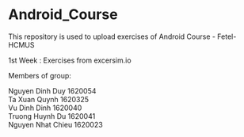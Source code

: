 # Android_Course
This repository is used to upload exercises of Android Course - Fetel-HCMUS
  
  
1st Week : Exercises from excersim.io  

Members of group:  
  
Nguyen Dinh Duy       1620054  
Ta Xuan Quynh         1620325  
Vu Dinh Dinh          1620040  
Truong Huynh Du       1620041  
Nguyen Nhat Chieu     1620023
